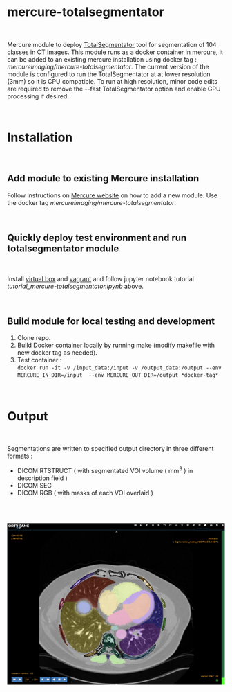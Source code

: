 # **mercure-totalsegmentator**
<br>

Mercure module to deploy [TotalSegmentator](https://github.com/wasserth/TotalSegmentator) tool for segmentation of 104 classes in CT images. This module runs as a docker container in mercure, it can be added to an existing mercure installation using docker tag : *mercureimaging/mercure-totalsegmentator*. 
The current version of the module is configured to run the TotalSegmentator at at lower resolution (3mm) so it is CPU compatible. To run at high resolution, minor code edits are required to remove the --fast TotalSegmentator option and enable GPU processing if desired.

<br>

# Installation
<br>


## Add module to existing Mercure installation
Follow instructions on [Mercure website](https://mercure-imaging.org) on how to add a new module. Use the docker tag *mercureimaging/mercure-totalsegmentator*.

<br>


## Quickly deploy test environment and run totalsegmentator module

<br>

Install [virtual box](https://www.virtualbox.org/) and [vagrant](https://www.vagrantup.com/) and follow jupyter notebook tutorial *tutorial_mercure-totalsegmentator.ipynb* above.

<br>

## Build module for local testing and development
1. Clone repo.
2. Build Docker container locally by running make (modify makefile with new docker tag as needed).
3. Test container :\
`docker run -it -v /input_data:/input -v /output_data:/output --env MERCURE_IN_DIR=/input  --env MERCURE_OUT_DIR=/output *docker-tag*`

<br>

# Output
<br>

Segmentations are written to specified output directory in three different formats :
- DICOM RTSTRUCT ( with segmentated VOI volume ( mm<sup>3</sup> ) in description field )
- DICOM SEG
- DICOM RGB ( with masks of each VOI overlaid )

<br>
<br>


![image.png](seg_image.png)
